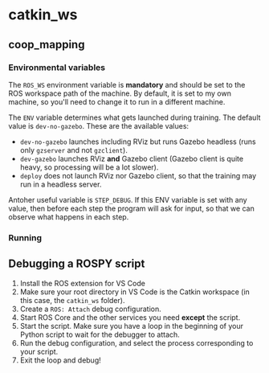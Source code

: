 # catkin_ws

## coop_mapping

### Environmental variables

The `ROS_WS` environment variable is **mandatory** and should be set to the ROS workspace path of the machine. By default, it is set to my own machine, so you'll need to change it to run in a different machine.

The `ENV` variable determines what gets launched during training. The default value is `dev-no-gazebo`. These are the available values:

- `dev-no-gazebo` launches including RViz but runs Gazebo headless (runs only `gzserver` and not `gzclient`).
- `dev-gazebo` launches RViz **and** Gazebo client (Gazebo client is quite heavy, so processing will be a lot slower).
- `deploy` does not launch RViz nor Gazebo client, so that the training may run in a headless server. 

Antoher useful variable is `STEP_DEBUG`. If this ENV variable is set with any value, then before each step the program will ask for input,
so that we can observe what happens in each step.

### Running



## Debugging a ROSPY script

1. Install the ROS extension for VS Code
1. Make sure your root directory in VS Code is the Catkin workspace (in this case, the `catkin_ws` folder).
1. Create a `ROS: Attach` debug configuration.
1. Start ROS Core and the other services you need **except** the script.
1. Start the script. Make sure you have a loop in the beginning of your Python script to wait for the debugger to attach.
1. Run the debug configuration, and select the process corresponding to your script.
1. Exit the loop and debug!